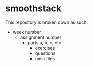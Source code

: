 # smoothstack

This repository is broken down as such:
- week number
    - assignment number
      - parts a, b, c, etc
        - exercises
        - questions
        - misc files
